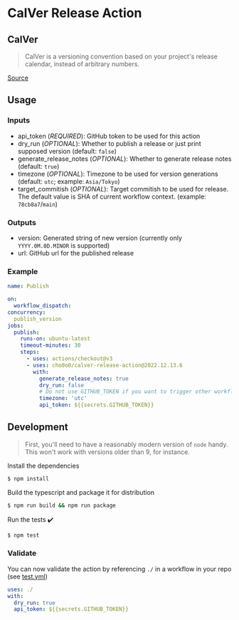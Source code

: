 # CalVer Release Action

## CalVer

> CalVer is a versioning convention based on your project's release calendar, instead of arbitrary numbers. 
 
[Source](https://calver.org/)

## Usage

### Inputs

- api_token (*REQUIRED*): GitHub token to be used for this action
- dry_run (*OPTIONAL*): Whether to publish a release or just print supposed version (default: `false`)
- generate_release_notes (*OPTIONAL*): Whether to generate release notes (default: `true`)
- timezone (*OPTIONAL*): Timezone to be used for version generations (default: `utc`; example: `Asia/Tokyo`)
- target_commitish (*OPTIONAL*): Target commitish to be used for release. The default value is SHA of current workflow context. (example: `78cb8a7`/`main`)

### Outputs

- version: Generated string of new version (currently only `YYYY.0M.0D.MINOR` is supported)
- url: GitHub url for the published release

### Example

```yaml
name: Publish

on:
  workflow_dispatch:
concurrency:
  publish_version
jobs:
  publish:
    runs-on: ubuntu-latest
    timeout-minutes: 30
    steps:
      - uses: actions/checkout@v3
      - uses: cho0o0/calver-release-action@2022.12.13.6
        with:
          generate_release_notes: true
          dry_run: false
          # Do not use GITHUB_TOKEN if you want to trigger other workflows
          timezone: 'utc'
          api_token: ${{secrets.GITHUB_TOKEN}}
```

## Development

> First, you'll need to have a reasonably modern version of `node` handy. This won't work with versions older than 9, for instance.

Install the dependencies
```bash
$ npm install
```

Build the typescript and package it for distribution
```bash
$ npm run build && npm run package
```

Run the tests :heavy_check_mark:  
```bash
$ npm test
```

### Validate

You can now validate the action by referencing `./` in a workflow in your repo (see [test.yml](.github/workflows/test.yml))

```yaml
uses: ./
with:
  dry_run: true
  api_token: ${{secrets.GITHUB_TOKEN}}
```

